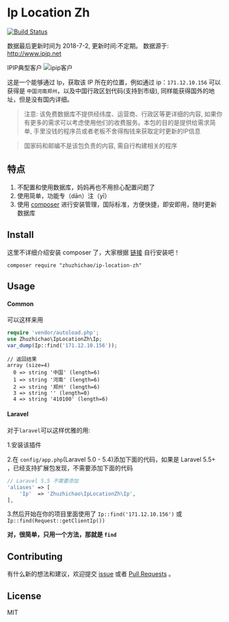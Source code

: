 # Ip Location Zh
[![Build Status](https://api.travis-ci.org/zhuzhichao/ip-location-zh.svg?branch=master)](https://travis-ci.org/zhuzhichao/ip-location-zh)

数据最后更新时间为 2018-7-2, 更新时间:不定期。 数据源于: http://www.ipip.net

IPIP典型客户
![ipip客户](http://img.zhuzhichao.com/ipipservercom.png)

这是一个能够通过 Ip，获取该 IP 所在的位置，例如通过 ip：`171.12.10.156` 可以获得是 `中国河南郑州`，以及中国行政区划代码(支持到市级), 同样能获得国外的地址，但是没有国内详细。

>注意: 该免费数据库不提供经纬度、运营商、行政区等更详细的内容, 如果你有更多的需求可以考虑使用他们的收费服务。本包的目的是提供给需求简单, 手里没钱的程序员或者老板不舍得掏钱来获取定时更新的IP信息

>国家码和邮编不是该包负责的内容, 需自行构建相关的程序


## 特点

1. 不配置和使用数据库，妈妈再也不用担心配置问题了
2. 使用简单，功能专（dān）注（yī）
3. 使用 [composer](https://getcomposer.org/) 进行安装管理，国际标准，方便快捷，即安即用，随时更新数据库

## Install

这里不详细介绍安装 composer 了，大家根据 [链接](https://getcomposer.org/) 自行安装吧！

`composer require "zhuzhichao/ip-location-zh"`

## Usage

#### Common

可以这样来用

```php
require 'vendor/autoload.php';  
use Zhuzhichao\IpLocationZh\Ip;  
var_dump(Ip::find('171.12.10.156'));
```

```
// 返回结果
array (size=4)
  0 => string '中国' (length=6)
  1 => string '河南' (length=6)
  2 => string '郑州' (length=6)
  3 => string '' (length=0)
  4 => string '410100' (length=6)
```

#### Laravel

对于`laravel`可以这样优雅的用:

1.安装该插件

2.在 `config/app.php`(Laravel 5.0 - 5.4)添加下面的代码，如果是 Laravel 5.5+ ，已经支持扩展包发现，不需要添加下面的代码

```php
// Laravel 5.5 不需要添加
'aliases' => [
    'Ip'  => 'Zhuzhichao\IpLocationZh\Ip', 
],
```

3.然后开始在你的项目里面使用了 `Ip::find('171.12.10.156')` 或 `Ip::find(Request::getClientIp())`


**对，很简单，只用一个方法，那就是 `find`**

## Contributing
有什么新的想法和建议，欢迎提交 [issue](https://github.com/zhuzhichao/ip-location-zh/issues) 或者 [Pull Requests](https://github.com/zhuzhichao/ip-location-zh/pulls) 。

## License
MIT

